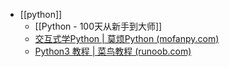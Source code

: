 - [[python]]
	- [[Python - 100天从新手到大师]]
	- [交互式学Python | 莫烦Python (mofanpy.com)](https://mofanpy.com/tutorials/python-basic/interactive-python/)
	- [Python3 教程 | 菜鸟教程 (runoob.com)](https://www.runoob.com/python3/python3-tutorial.html)